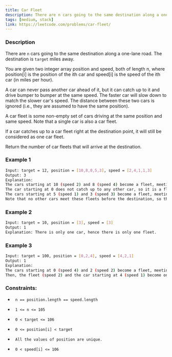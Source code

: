 ```yaml
---
title: Car Fleet
description: There are n cars going to the same destination along a one-lane road. The destination is target miles away.
tags: [medium, stack]
link: https://leetcode.com/problems/car-fleet/
---
```


### Description

There are `n` cars going to the same destination along a one-lane road. The destination is `target` miles away.

You are given two integer array position and speed, both of length n, where position[i] is the position of the ith car and speed[i] is the speed of the ith car (in miles per hour).

A car can never pass another car ahead of it, but it can catch up to it and drive bumper to bumper at the same speed. The faster car will slow down to match the slower car's speed. The distance between these two cars is ignored (i.e., they are assumed to have the same position).

A car fleet is some non-empty set of cars driving at the same position and same speed. Note that a single car is also a car fleet.

If a car catches up to a car fleet right at the destination point, it will still be considered as one car fleet.

Return the number of car fleets that will arrive at the destination.

### Example 1

```bash
Input: target = 12, position = [10,8,0,5,3], speed = [2,4,1,1,3]
Output: 3
Explanation:
The cars starting at 10 (speed 2) and 8 (speed 4) become a fleet, meeting each other at 12.
The car starting at 0 does not catch up to any other car, so it is a fleet by itself.
The cars starting at 5 (speed 1) and 3 (speed 3) become a fleet, meeting each other at 6. The fleet moves at speed 1 until it reaches target.
Note that no other cars meet these fleets before the destination, so the answer is 3.
```

### Example 2

```bash
Input: target = 10, position = [3], speed = [3]
Output: 1
Explanation: There is only one car, hence there is only one fleet.
```

### Example 3

```bash
Input: target = 100, position = [0,2,4], speed = [4,2,1]
Output: 1
Explanation:
The cars starting at 0 (speed 4) and 2 (speed 2) become a fleet, meeting each other at 4. The fleet moves at speed 2.
Then, the fleet (speed 2) and the car starting at 4 (speed 1) become one fleet, meeting each other at 6. The fleet moves at speed 1 until it reaches target.
```

### Constraints:

-      n == position.length == speed.length     
-      1 <= n <= 105
-      0 < target <= 106
-      0 <= position[i] < target
-      All the values of position are unique.
-      0 < speed[i] <= 106 
